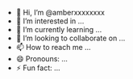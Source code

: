 - 👋 Hi, I’m @amberxxxxxxxx
- 👀 I’m interested in ...
- 🌱 I’m currently learning ...
- 💞️ I’m looking to collaborate on ...
- 📫 How to reach me ...
- 😄 Pronouns: ...
- ⚡ Fun fact: ...

<!---
amberxxxxxxxx/amberxxxxxxxx is a ✨ special ✨ repository because its `README.md` (this file) appears on your GitHub profile.
You can click the Preview link to take a look at your changes.
--->
